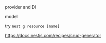 provider and DI

model

try `nest g resource [name]`

https://docs.nestjs.com/recipes/crud-generator
